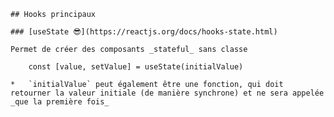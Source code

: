 
    
    ## Hooks principaux
    
    ### [useState 😎](https://reactjs.org/docs/hooks-state.html)
    
    Permet de créer des composants _stateful_ sans classe
    
        const [value, setValue] = useState(initialValue)
    
    *   `initialValue` peut également être une fonction, qui doit retourner la valeur initiale (de manière synchrone) et ne sera appelée _que la première fois_
    
    